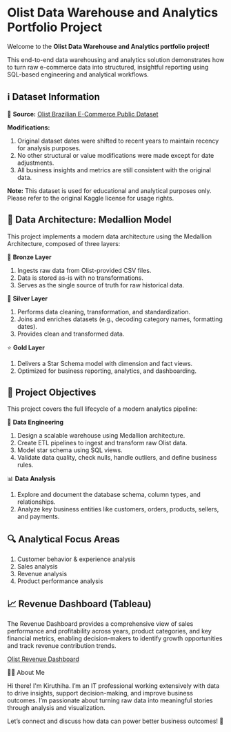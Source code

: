 # Olist Data Warehouse and Analytics Portfolio Project

Welcome to the **Olist Data Warehouse and Analytics portfolio project!**

This end-to-end data warehousing and analytics solution demonstrates how to turn raw e-commerce data into structured, insightful reporting using SQL-based engineering and analytical workflows.

## ℹ️ Dataset Information

🔗 **Source:** [Olist Brazilian E-Commerce Public Dataset](https://www.kaggle.com/datasets/olistbr/brazilian-ecommerce)

**Modifications:**
1. Original dataset dates were shifted to recent years to maintain recency for analysis purposes.
2. No other structural or value modifications were made except for date adjustments.
3. All business insights and metrics are still consistent with the original data.

**Note:** This dataset is used for educational and analytical purposes only. Please refer to the original Kaggle license for usage rights.

## 🧱 Data Architecture: Medallion Model

This project implements a modern data architecture using the Medallion Architecture, composed of three layers:

🔹 **Bronze Layer**

1. Ingests raw data from Olist-provided CSV files.
2. Data is stored as-is with no transformations.
3. Serves as the single source of truth for raw historical data.

🔸 **Silver Layer**

1. Performs data cleaning, transformation, and standardization.
2. Joins and enriches datasets (e.g., decoding category names, formatting dates).
3. Provides clean and transformed data.

⭐ **Gold Layer**

1. Delivers a Star Schema model with dimension and fact views.
2. Optimized for business reporting, analytics, and dashboarding.

## 📌 Project Objectives

This project covers the full lifecycle of a modern analytics pipeline:

🔧 **Data Engineering**

1. Design a scalable warehouse using Medallion architecture.
2. Create ETL pipelines to ingest and transform raw Olist data.
3. Model star schema using SQL views.
4. Validate data quality, check nulls, handle outliers, and define business rules.

📊 **Data Analysis**

1. Explore and document the database schema, column types, and relationships.
2. Analyze key business entities like customers, orders, products, sellers, and payments.
   
## 🔍 Analytical Focus Areas

1. Customer behavior & experience analysis
2. Sales analysis
3. Revenue analysis
4. Product performance analysis

## 📈 Revenue Dashboard (Tableau)

The Revenue Dashboard provides a comprehensive view of sales performance and profitability across years, product categories, and key financial metrics, enabling decision-makers to identify growth opportunities and track revenue contribution trends.

[Olist Revenue Dashboard](https://public.tableau.com/app/profile/kiruthiha.s/viz/OlistRevenueDashboard_17548006795020/RevenueDashboard)

🧑‍💻 About Me

Hi there! I'm Kiruthiha. I’m an IT professional working extensively with data to drive insights, support decision-making, and improve business outcomes. I’m passionate about turning raw data into meaningful stories through analysis and visualization.

Let’s connect and discuss how data can power better business outcomes! 🚀
